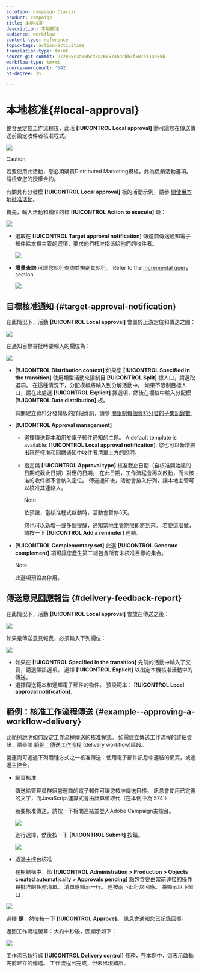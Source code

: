 ```yaml
---
solution: Campaign Classic
product: campaign
title: 本地核准
description: 本地核准
audience: workflow
content-type: reference
topic-tags: action-activities
translation-type: tm+mt
source-git-commit: 972885c3a38bcd3a260574bacbb3f507e11ae05b
workflow-type: tm+mt
source-wordcount: '642'
ht-degree: 1%

---
```



# 本地核准{#local-approval}

整合至定位工作流程後，此活 **[!UICONTROL Local approval]** 動可讓您在傳送傳送前設定收件者核准程式。

![](assets/local_validation_0.png)

>[!CAUTION]
>
>若要使用此活動，您必須購買Distributed Marketing模組，此為促銷活動選項。 請檢查您的授權合約。

有關具有分發模 **[!UICONTROL Local approval]** 板的活動示例，請參 [閱使用本地批准活動](../../workflow/using/using-the-local-approval-activity.md)。

首先，輸入活動和欄位的標 **[!UICONTROL Action to execute]** 簽：

![](assets/local_validation_1.png)

* 選取在 **[!UICONTROL Target approval notification]** 傳送前傳送通知電子郵件給本機主管的選項，要求他們核准指派給他們的收件者。

   ![](assets/local_validation_intro_2.png)

* **增量查詢**:可讓您執行查詢並規劃其執行。 Refer to the [Incremental query](../../workflow/using/incremental-query.md) section.

   ![](assets/local_validation_intro_3.png)

## 目標核准通知 {#target-approval-notification}

在此情況下，活動 **[!UICONTROL Local approval]** 會置於上游定位和傳送之間：

![](assets/local_validation_2.png)

在通知目標審批時要輸入的欄位為：

![](assets/local_validation_3.png)

* **[!UICONTROL Distribution context]**:如果您 **[!UICONTROL Specified in the transition]** 使用類型活動來限制目 **[!UICONTROL Split]** 標人口，請選取選項。 在這種情況下，分配模板將輸入到分解活動中。 如果不限制目標人口，請在此處選 **[!UICONTROL Explicit]** 擇選項，然後在欄位中輸入分配模 **[!UICONTROL Data distribution]** 板。

   有關建立資料分發模板的詳細資訊，請參 [閱限制每個資料分發的子集記錄數](../../workflow/using/split.md#limiting-the-number-of-subset-records-per-data-distribution)。

* **[!UICONTROL Approval management]**

   * 選擇傳送範本和用於電子郵件通知的主題。 A default template is available: **[!UICONTROL Local approval notification]**. 您也可以新增將出現在核准和回饋通知中收件者清單上方的說明。
   * 指定與 **[!UICONTROL Approval type]** 核准截止日期（自核准開始起的日期或截止日期）對應的日期。 在此日期，工作流程會再次啟動，而未核准的收件者不會納入定位。 傳送通知後，活動會排入佇列，讓本地主管可以核准其連絡人。

      >[!NOTE]
      >
      >依預設，當核准程式啟動時，活動會暫停3天。

      您也可以新增一或多個提醒，通知當地主管期限即將到來。 若要這麼做，請按一下 **[!UICONTROL Add a reminder]** 連結。

* **[!UICONTROL Complementary set]**:此選 **[!UICONTROL Generate complement]** 項可讓您產生第二組包含所有未核准目標的集合。

   >[!NOTE]
   >
   >此選項預設為停用。

## 傳送意見回應報告 {#delivery-feedback-report}

在此情況下，活動 **[!UICONTROL Local approval]** 會放在傳送之後：

![](assets/local_validation_4.png)

如果是傳送意見報表，必須輸入下列欄位：

![](assets/local_validation_workflow_4.png)

* 如果在 **[!UICONTROL Specified in the transition]** 先前的活動中輸入了交貨，請選擇該選項。 選擇 **[!UICONTROL Explicit]** 以指定本機核准活動中的傳送。
* 選擇傳送範本和通知電子郵件的物件。 預設範本： **[!UICONTROL Local approval notification]**.

## 範例：核准工作流程傳送 {#example--approving-a-workflow-delivery}

此範例說明如何設定工作流程傳送的核准程式。 如需建立傳送工作流程的詳細資訊，請參閱 [範例：傳送工作流程](../../workflow/using/delivery.md#example--delivery-workflow) (delivery workflow)區段。

營運商可透過下列兩種方式之一核准傳送：使用電子郵件訊息中連結的網頁，或透過主控台。

* 網頁核准

   傳送給管理員群組營運商的電子郵件可讓您核准傳送目標。 訊息會使用已定義的文字，而JavaScript運算式會由計算值取代（在本例中為&#39;574&#39;）

   若要核准傳送，請按一下相關連結並登入Adobe Campaign主控台。

   ![](assets/new-workflow-valid-webaccess.png)

   進行選擇，然後按一下 **[!UICONTROL Submit]** 按鈕。

   ![](assets/new-workflow-valid-webaccess-confirm.png)

* 透過主控台核准

   在樹結構中，節 **[!UICONTROL Administration > Production > Objects created automatically > Approvals pending]** 點包含要由當前連接的操作員批准的任務清單。 清單應顯示一行。 連按兩下此行以回應。 將顯示以下窗口：

![](assets/new-workflow-7.png)

選擇 **是**，然後按一下 **[!UICONTROL Approve]**。 訊息會通知您已記錄回覆。

返回工作流程螢幕：大約十秒後，圖顯示如下：

![](assets/new-workflow-8.png)

工作流已執行該 **[!UICONTROL Delivery control]** 任務，在本例中，這表示啟動先前建立的傳送。 工作流程已完成，但未出現錯誤。

